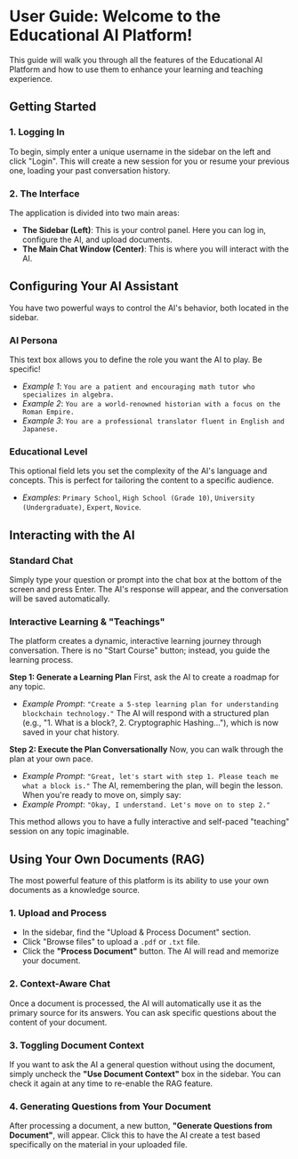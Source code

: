 # User Guide: Welcome to the Educational AI Platform!

This guide will walk you through all the features of the Educational AI Platform and how to use them to enhance your learning and teaching experience.

## Getting Started

### 1. Logging In

To begin, simply enter a unique username in the sidebar on the left and click "Login". This will create a new session for you or resume your previous one, loading your past conversation history.

### 2. The Interface

The application is divided into two main areas:
-   **The Sidebar (Left)**: This is your control panel. Here you can log in, configure the AI, and upload documents.
-   **The Main Chat Window (Center)**: This is where you will interact with the AI.

## Configuring Your AI Assistant

You have two powerful ways to control the AI's behavior, both located in the sidebar.

### AI Persona

This text box allows you to define the role you want the AI to play. Be specific!

-   *Example 1*: `You are a patient and encouraging math tutor who specializes in algebra.`
-   *Example 2*: `You are a world-renowned historian with a focus on the Roman Empire.`
-   *Example 3*: `You are a professional translator fluent in English and Japanese.`

### Educational Level

This optional field lets you set the complexity of the AI's language and concepts. This is perfect for tailoring the content to a specific audience.

-   *Examples*: `Primary School`, `High School (Grade 10)`, `University (Undergraduate)`, `Expert`, `Novice`.

## Interacting with the AI

### Standard Chat

Simply type your question or prompt into the chat box at the bottom of the screen and press Enter. The AI's response will appear, and the conversation will be saved automatically.


### Interactive Learning & "Teachings"

The platform creates a dynamic, interactive learning journey through conversation. There is no "Start Course" button; instead, you guide the learning process.

**Step 1: Generate a Learning Plan**
First, ask the AI to create a roadmap for any topic.
- *Example Prompt*: `"Create a 5-step learning plan for understanding blockchain technology."`
The AI will respond with a structured plan (e.g., "1. What is a block?, 2. Cryptographic Hashing..."), which is now saved in your chat history.

**Step 2: Execute the Plan Conversationally**
Now, you can walk through the plan at your own pace.
- *Example Prompt*: `"Great, let's start with step 1. Please teach me what a block is."`
The AI, remembering the plan, will begin the lesson. When you're ready to move on, simply say:
- *Example Prompt*: `"Okay, I understand. Let's move on to step 2."`

This method allows you to have a fully interactive and self-paced "teaching" session on any topic imaginable.

## Using Your Own Documents (RAG)

The most powerful feature of this platform is its ability to use your own documents as a knowledge source.

### 1. Upload and Process

-   In the sidebar, find the "Upload & Process Document" section.
-   Click "Browse files" to upload a `.pdf` or `.txt` file.
-   Click the **"Process Document"** button. The AI will read and memorize your document.

### 2. Context-Aware Chat

Once a document is processed, the AI will automatically use it as the primary source for its answers. You can ask specific questions about the content of your document.

### 3. Toggling Document Context

If you want to ask the AI a general question without using the document, simply uncheck the **"Use Document Context"** box in the sidebar. You can check it again at any time to re-enable the RAG feature.

### 4. Generating Questions from Your Document

After processing a document, a new button, **"Generate Questions from Document"**, will appear. Click this to have the AI create a test based specifically on the material in your uploaded file.
